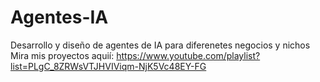 # Agentes-IA
Desarrollo y diseño de agentes de IA para diferenetes negocios y nichos
Mira mis proyectos aquií: https://www.youtube.com/playlist?list=PLgC_8ZRWsVTJHVIViqm-NjK5Vc48EY-FG

